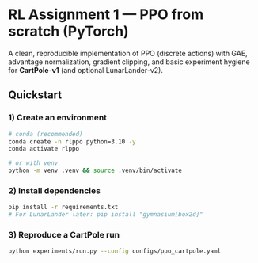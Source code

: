 # RL Assignment 1 — PPO from scratch (PyTorch)

A clean, reproducible implementation of PPO (discrete actions) with GAE, advantage normalization, gradient clipping, and basic experiment hygiene for **CartPole-v1** (and optional LunarLander-v2).

## Quickstart

### 1) Create an environment
```bash
# conda (recommended)
conda create -n rlppo python=3.10 -y
conda activate rlppo

# or with venv
python -m venv .venv && source .venv/bin/activate
```

### 2) Install dependencies
```bash
pip install -r requirements.txt
# For LunarLander later: pip install "gymnasium[box2d]"
```

### 3) Reproduce a CartPole run
```bash
python experiments/run.py --config configs/ppo_cartpole.yaml
```
